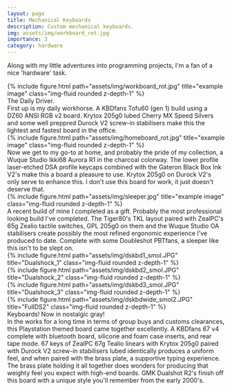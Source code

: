 ```yaml
---
layout: page
title: Mechanical Keyboards
description: Custom mechanical keyboards.
img: assets/img/workboard_rot.jpg
importance: 3
category: hardware
---
```


Along with my little adventures into programming projects, I'm a fan of a nice 'hardware' task.
<div class="row">
    <div class="col-sm mt-3 mt-md-0">
        {% include figure.html path="assets/img/workboard_rot.jpg" title="example image" class="img-fluid rounded z-depth-1" %}
    </div>
</div>
<div class="caption">
    The Daily Driver.
</div>
First up is my daily workhorse. A KBDfans Tofu60 (gen 1) build using a DZ60 ANSI RGB v2 board. Krytox 205g0 lubed Cherry MX Speed Silvers and some well preppred Durock V2 screw-in stabilisers make this the lightest and fastest board in the office.
<div class="row">
    <div class="col-sm mt-3 mt-md-0">
        {% include figure.html path="assets/img/homeboard_rot.jpg" title="example image" class="img-fluid rounded z-depth-1" %}
    </div>
</div>
<div class="caption">
    
</div>
Now we get to my go-to at home, and probably the pride of my collection, a Wuque Studio Ikki68 Aurora R1 in the charcoal colorway. The lower profile laser-etched DSA profile keycaps combined with the Gateron Black Box Ink V2's make this a board a pleasure to use. Krytox 205g0 on Durock V2's only serve to enhance this. I don't use this board for work, it just doesn't deserve that.

<div class="row">
    <div class="col-sm mt-3 mt-md-0">
        {% include figure.html path="assets/img/sleeper.jpg" title="example image" class="img-fluid rounded z-depth-1" %}
    </div>
</div>
<div class="caption">
     
</div>
A recent build of mine I completed as a gift. Probably the most professional looking build I've completed. The Tiger80's TKL layout paired with ZealPC's 65g Zealio tactile switches, GPL 205g0 on them and the Wuque Studio OA stabilisers create possibly the most refined ergonomic experience I've produced to date. Complete with some Doubleshot PBTfans, a sleeper like this isn't to be slept on.

<div class="row">
    <div class="col-sm mt-3 mt-md-0">
        {% include figure.html path="assets/img/dskbd1_smol.JPG" title="Dualshock_1" class="img-fluid rounded z-depth-1" %}
    </div>
    <div class="col-sm mt-3 mt-md-0">
        {% include figure.html path="assets/img/dskbd2_smol.JPG" title="Dualshock_2" class="img-fluid rounded z-depth-1" %}
    </div>
    <div class="col-sm mt-3 mt-md-0">
        {% include figure.html path="assets/img/dskbd3_smol.JPG" title="Dualshock_3" class="img-fluid rounded z-depth-1" %}
    </div>
</div>
<div class="caption">
  
</div>
<div class="row">
    <div class="col-sm mt-3 mt-md-0">
        {% include figure.html path="assets/img/dskbdwide_smol2.JPG" title="FullDS2" class="img-fluid rounded z-depth-1" %}
    </div>
</div>
<div class="caption">
Keyboards! Now in nostalgic gray!
</div>
In the works for a long time in terms of group buys and customs clearances, this Playstation themed board came together excellently. A KBDfans 67 v4 complete with bluetooth board, silicone and foam case inserts, and rear tape mode. 67 keys of ZealPC 67g Tealio linears with Krytox 205g0 paired with Durock V2 screw-in stabilisers lubed identically produces a uniform feel, and when paired with the brass plate, a supportive typing experience. The brass plate holding it all together does wonders for producing that weighty feel you expect with high-end boards. GMK Dualshot R2's finish off this board with a unique style you'll remember from the early 2000's.
